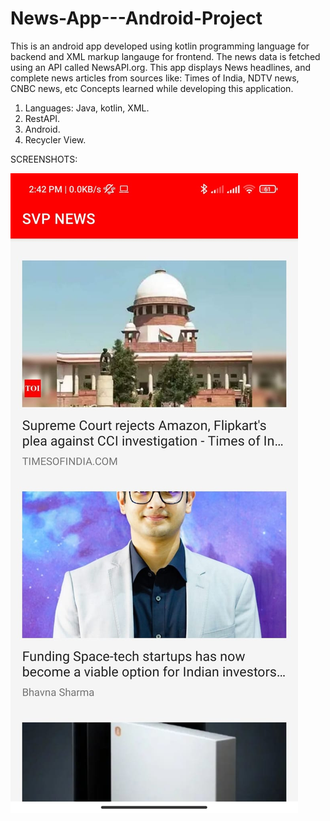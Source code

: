 # News-App---Android-Project
This is an android app developed using kotlin programming language for backend and XML markup langauge for frontend. 
The news data is fetched using an API called NewsAPI.org. 
This app displays News headlines, and complete news articles from sources like:
Times of India, NDTV news, CNBC news, etc
Concepts learned while developing this application.
1. Languages: Java, kotlin, XML.
2. RestAPI.
3. Android.
4. Recycler View.

SCREENSHOTS:

<img src="https://github.com/Sakshamwane/News-App---Android-Project/blob/master/Screenshot%20homepage.jpeg"/>
<img scr="https://github.com/Sakshamwane/News-App---Android-Project/blob/master/screenshot%20article.jpeg"/>
